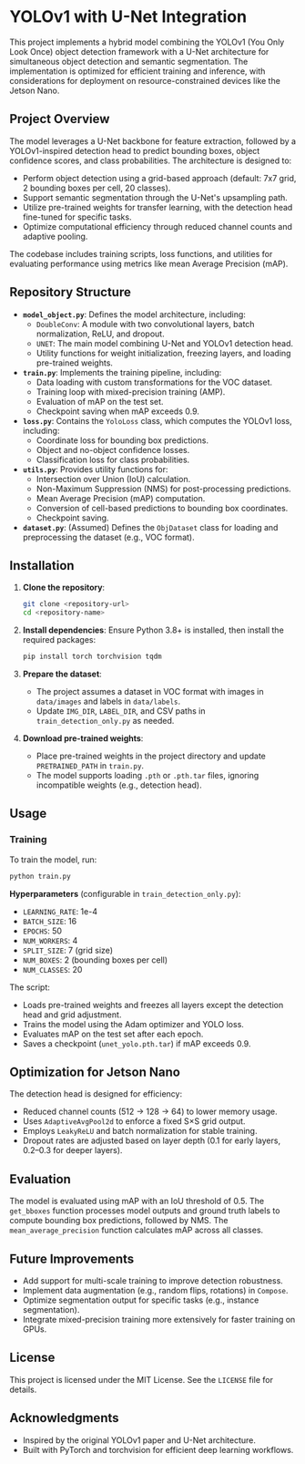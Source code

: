 # YOLOv1 with U-Net Integration

This project implements a hybrid model combining the YOLOv1 (You Only Look Once) object detection framework with a U-Net architecture for simultaneous object detection and semantic segmentation. The implementation is optimized for efficient training and inference, with considerations for deployment on resource-constrained devices like the Jetson Nano.

## Project Overview

The model leverages a U-Net backbone for feature extraction, followed by a YOLOv1-inspired detection head to predict bounding boxes, object confidence scores, and class probabilities. The architecture is designed to:
- Perform object detection using a grid-based approach (default: 7x7 grid, 2 bounding boxes per cell, 20 classes).
- Support semantic segmentation through the U-Net's upsampling path.
- Utilize pre-trained weights for transfer learning, with the detection head fine-tuned for specific tasks.
- Optimize computational efficiency through reduced channel counts and adaptive pooling.

The codebase includes training scripts, loss functions, and utilities for evaluating performance using metrics like mean Average Precision (mAP).

## Repository Structure

- **`model_object.py`**: Defines the model architecture, including:
  - `DoubleConv`: A module with two convolutional layers, batch normalization, ReLU, and dropout.
  - `UNET`: The main model combining U-Net and YOLOv1 detection head.
  - Utility functions for weight initialization, freezing layers, and loading pre-trained weights.
- **`train.py`**: Implements the training pipeline, including:
  - Data loading with custom transformations for the VOC dataset.
  - Training loop with mixed-precision training (AMP).
  - Evaluation of mAP on the test set.
  - Checkpoint saving when mAP exceeds 0.9.
- **`loss.py`**: Contains the `YoloLoss` class, which computes the YOLOv1 loss, including:
  - Coordinate loss for bounding box predictions.
  - Object and no-object confidence losses.
  - Classification loss for class probabilities.
- **`utils.py`**: Provides utility functions for:
  - Intersection over Union (IoU) calculation.
  - Non-Maximum Suppression (NMS) for post-processing predictions.
  - Mean Average Precision (mAP) computation.
  - Conversion of cell-based predictions to bounding box coordinates.
  - Checkpoint saving.
- **`dataset.py`**: (Assumed) Defines the `ObjDataset` class for loading and preprocessing the dataset (e.g., VOC format).

## Installation

1. **Clone the repository**:
   ```bash
   git clone <repository-url>
   cd <repository-name>
   ```

2. **Install dependencies**:
   Ensure Python 3.8+ is installed, then install the required packages:
   ```bash
   pip install torch torchvision tqdm
   ```

3. **Prepare the dataset**:
   - The project assumes a dataset in VOC format with images in `data/images` and labels in `data/labels`.
   - Update `IMG_DIR`, `LABEL_DIR`, and CSV paths in `train_detection_only.py` as needed.

4. **Download pre-trained weights**:
   - Place pre-trained weights in the project directory and update `PRETRAINED_PATH` in `train.py`.
   - The model supports loading `.pth` or `.pth.tar` files, ignoring incompatible weights (e.g., detection head).

## Usage

### Training
To train the model, run:
```bash
python train.py
```

**Hyperparameters** (configurable in `train_detection_only.py`):
- `LEARNING_RATE`: 1e-4
- `BATCH_SIZE`: 16
- `EPOCHS`: 50
- `NUM_WORKERS`: 4
- `SPLIT_SIZE`: 7 (grid size)
- `NUM_BOXES`: 2 (bounding boxes per cell)
- `NUM_CLASSES`: 20

The script:
- Loads pre-trained weights and freezes all layers except the detection head and grid adjustment.
- Trains the model using the Adam optimizer and YOLO loss.
- Evaluates mAP on the test set after each epoch.
- Saves a checkpoint (`unet_yolo.pth.tar`) if mAP exceeds 0.9.


## Optimization for Jetson Nano
The detection head is designed for efficiency:
- Reduced channel counts (512 → 128 → 64) to lower memory usage.
- Uses `AdaptiveAvgPool2d` to enforce a fixed S×S grid output.
- Employs `LeakyReLU` and batch normalization for stable training.
- Dropout rates are adjusted based on layer depth (0.1 for early layers, 0.2–0.3 for deeper layers).

## Evaluation
The model is evaluated using mAP with an IoU threshold of 0.5. The `get_bboxes` function processes model outputs and ground truth labels to compute bounding box predictions, followed by NMS. The `mean_average_precision` function calculates mAP across all classes.

## Future Improvements
- Add support for multi-scale training to improve detection robustness.
- Implement data augmentation (e.g., random flips, rotations) in `Compose`.
- Optimize segmentation output for specific tasks (e.g., instance segmentation).
- Integrate mixed-precision training more extensively for faster training on GPUs.

## License
This project is licensed under the MIT License. See the `LICENSE` file for details.

## Acknowledgments
- Inspired by the original YOLOv1 paper and U-Net architecture.
- Built with PyTorch and torchvision for efficient deep learning workflows.